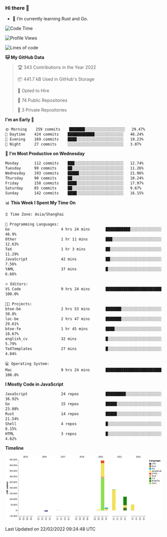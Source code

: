 ### Hi there 👋

- 🌱 I’m currently learning Rust and Go.

<!--START_SECTION:waka-->
![Code Time](http://img.shields.io/badge/Code%20Time-251%20hrs%2031%20mins-blue)

![Profile Views](http://img.shields.io/badge/Profile%20Views-0-blue)

![Lines of code](https://img.shields.io/badge/From%20Hello%20World%20I%27ve%20Written-834%20Thousand%20lines%20of%20code-blue)

**🐱 My GitHub Data** 

> 🏆 343 Contributions in the Year 2022
 > 
> 📦 441.7 kB Used in GitHub's Storage 
 > 
> 💼 Opted to Hire
 > 
> 📜 74 Public Repositories 
 > 
> 🔑 3 Private Repositories  
 > 
**I'm an Early 🐤** 

```text
🌞 Morning    259 commits    ███████░░░░░░░░░░░░░░░░░░   29.47% 
🌆 Daytime    424 commits    ████████████░░░░░░░░░░░░░   48.24% 
🌃 Evening    169 commits    ████░░░░░░░░░░░░░░░░░░░░░   19.23% 
🌙 Night      27 commits     ░░░░░░░░░░░░░░░░░░░░░░░░░   3.07%

```
📅 **I'm Most Productive on Wednesday** 

```text
Monday       112 commits    ███░░░░░░░░░░░░░░░░░░░░░░   12.74% 
Tuesday      99 commits     ██░░░░░░░░░░░░░░░░░░░░░░░   11.26% 
Wednesday    193 commits    █████░░░░░░░░░░░░░░░░░░░░   21.96% 
Thursday     90 commits     ██░░░░░░░░░░░░░░░░░░░░░░░   10.24% 
Friday       158 commits    ████░░░░░░░░░░░░░░░░░░░░░   17.97% 
Saturday     85 commits     ██░░░░░░░░░░░░░░░░░░░░░░░   9.67% 
Sunday       142 commits    ████░░░░░░░░░░░░░░░░░░░░░   16.15%

```


📊 **This Week I Spent My Time On** 

```text
⌚︎ Time Zone: Asia/Shanghai

💬 Programming Languages: 
Go                       4 hrs 24 mins       ███████████░░░░░░░░░░░░░░   46.9% 
Other                    1 hr 11 mins        ███░░░░░░░░░░░░░░░░░░░░░░   12.63% 
TeX                      1 hr 3 mins         ██░░░░░░░░░░░░░░░░░░░░░░░   11.29% 
JavaScript               42 mins             ██░░░░░░░░░░░░░░░░░░░░░░░   7.56% 
YAML                     37 mins             █░░░░░░░░░░░░░░░░░░░░░░░░   6.66%

🔥 Editors: 
VS Code                  9 hrs 24 mins       █████████████████████████   100.0%

🐱‍💻 Projects: 
btoe-be                  2 hrs 53 mins       ███████░░░░░░░░░░░░░░░░░░   30.8% 
loc-be                   2 hrs 47 mins       ███████░░░░░░░░░░░░░░░░░░   29.61% 
btoe-fe                  1 hr 45 mins        ████░░░░░░░░░░░░░░░░░░░░░   18.67% 
english_cv               32 mins             █░░░░░░░░░░░░░░░░░░░░░░░░   5.79% 
TeXTemplates             27 mins             █░░░░░░░░░░░░░░░░░░░░░░░░   4.84%

💻 Operating System: 
Mac                      9 hrs 24 mins       █████████████████████████   100.0%

```

**I Mostly Code in JavaScript** 

```text
JavaScript               24 repos            █████████░░░░░░░░░░░░░░░░   36.92% 
Go                       15 repos            █████░░░░░░░░░░░░░░░░░░░░   23.08% 
Rust                     14 repos            █████░░░░░░░░░░░░░░░░░░░░   21.54% 
Shell                    4 repos             █░░░░░░░░░░░░░░░░░░░░░░░░   6.15% 
HTML                     3 repos             █░░░░░░░░░░░░░░░░░░░░░░░░   4.62%

```


**Timeline**

![Chart not found](https://raw.githubusercontent.com/elton/elton/main/charts/bar_graph.png) 


 Last Updated on 22/02/2022 09:24:48 UTC
<!--END_SECTION:waka-->

<!--
**elton/elton** is a ✨ _special_ ✨ repository because its `README.md` (this file) appears on your GitHub profile.

Here are some ideas to get you started:

- 🔭 I’m currently working on ...
- 🌱 I’m currently learning ...
- 👯 I’m looking to collaborate on ...
- 🤔 I’m looking for help with ...
- 💬 Ask me about ...
- 📫 How to reach me: ...
- 😄 Pronouns: ...
- ⚡ Fun fact: ...
-->
